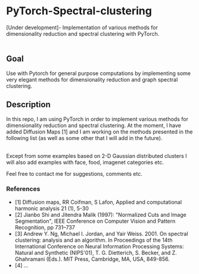 # PyTorch-Spectral-clustering
[Under development]- Implementation of various methods for dimensionality reduction and spectral clustering with PyTorch.
<br />
<br />
## Goal
Use with Pytorch for general purpose computations by implementing some very elegant methods for dimensionality reduction and graph spectral clustering. 
<br />

## Description
In this repo, I am using PyTorch in order to implement various methods for dimensionality reduction and spectral clustering.
At the moment, I have added Diffusion Maps [1] and I am working on the methods presented in the following list (as well as some other that I will add in the future).  
<br />

Except from some examples based on 2-D Gaussian distributed clusters I will also add examples with face, food, imagenet categories etc.
<br />

Feel free to contact me for suggestions, comments etc.

### References
 - [1]  Diffusion maps, RR Coifman, S Lafon, Applied and computational harmonic analysis 21 (1), 5-30 <br /> 
 - [2]  Jianbo Shi and Jitendra Malik (1997): "Normalized Cuts and Image Segmentation", IEEE Conference on Computer Vision and Pattern Recognition, pp 731–737 <br />
 - [3] Andrew Y. Ng, Michael I. Jordan, and Yair Weiss. 2001. On spectral clustering: analysis and an algorithm. In Proceedings of the 14th International Conference on Neural Information Processing Systems: Natural and Synthetic (NIPS'01), T. G. Dietterich, S. Becker, and Z. Ghahramani (Eds.). MIT Press, Cambridge, MA, USA, 849-856. 
 - [4] ...
 
